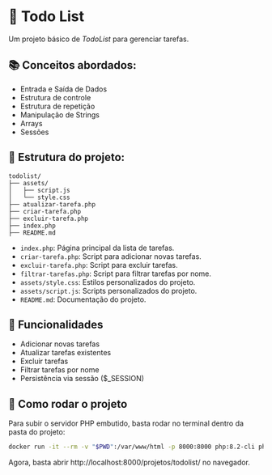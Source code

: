 # 📝 Todo List

Um projeto básico de _TodoList_ para gerenciar tarefas.

## 📚 Conceitos abordados:
- Entrada e Saída de Dados
- Estrutura de controle
- Estrutura de repetição
- Manipulação de Strings
- Arrays
- Sessões

## 📁 Estrutura do projeto:

```
todolist/
├── assets/
│   ├── script.js
│   └── style.css
├── atualizar-tarefa.php
├── criar-tarefa.php
├── excluir-tarefa.php
├── index.php
├── README.md
```

- `index.php`: Página principal da lista de tarefas.
- `criar-tarefa.php`: Script para adicionar novas tarefas.
- `excluir-tarefa.php`: Script para excluir tarefas.
- `filtrar-tarefas.php`: Script para filtrar tarefas por nome.
- `assets/style.css`: Estilos personalizados do projeto.
- `assets/script.js`: Scripts personalizados do projeto.
- `README.md`: Documentação do projeto.

## 📝 Funcionalidades
- Adicionar novas tarefas
- Atualizar tarefas existentes
- Excluir tarefas
- Filtrar tarefas por nome
- Persistência via sessão ($_SESSION)

## 🚀 Como rodar o projeto
Para subir o servidor PHP embutido, basta rodar no terminal dentro da pasta do projeto:

```bash
docker run -it --rm -v "$PWD":/var/www/html -p 8000:8000 php:8.2-cli php -S 0.0.0.0:8000 -t /var/www/html
```

Agora, basta abrir http://localhost:8000/projetos/todolist/ no navegador.
